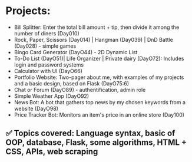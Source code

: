 <h1> Projects: </h1>

<ul> 
  <li> Bill Splitter: Enter the total bill amount + tip, then divide it among the number of diners (Day010) </li>
  <li> Rock, Paper, Scissors (Day014) | Hangman (Day039) | DnD Battle (Day028) - simple games </li>
  <li> Bingo Card Generator (DayO44) - 2D Dynamic List </li>
  <li> To-Do List (DayO51)| Life Organizer | Private dairy (DayO72): Includes login and password systems </li>
  <li> Calculator with UI (DayO66) </li>
  <li> Portfolio Website: Two-pager about me, with examples of my projects and a basic design, based on Flask (DayO75:6) </li>
  <li> Chat or Forum (DayO89) - authentification, admin role </li>
  <li> Simple Weather App (DayO92) </li>
  <li> News Bot: A bot that gathers top news by my chosen keywords from a website (DayO98) </li>
  <li> Price Tracker Bot: Monitors an item's price in an online store (Day100) </li>
</ul>

<h2> ✅ Topics covered: Language syntax, basic of OOP, database, Flask, some algorithms, HTML + CSS, APIs, web scraping </h2>
